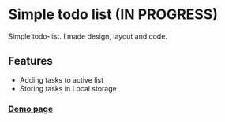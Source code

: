 # Simple todo list (IN PROGRESS)
Simple todo-list. I made design, layout and code.
## Features
- Adding tasks to active list
- Storing tasks in Local storage

### [Demo page](https://heirat.github.io/simple_todo_list/)
